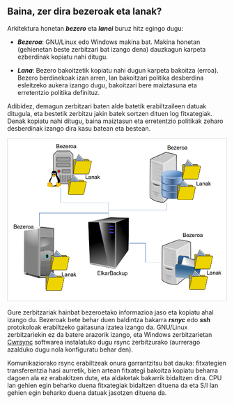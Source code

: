 ## Baina, zer dira bezeroak eta lanak?

Arkitektura honetan ***bezero*** eta ***lanei*** buruz hitz egingo dugu:

- ***Bezeroa***: GNU/Linux edo Windows makina bat. Makina honetan (gehienetan beste zerbitzari bat izango dena) dauzkagun karpeta ezberdinak kopiatu nahi ditugu.

- ***Lana***: Bezero bakoitzetik kopiatu nahi dugun karpeta bakoitza (erroa). Bezero berdinekoak izan arren, lan bakoitzari politika desberdina esleitzeko aukera izango dugu, bakoitzari bere maiztasuna eta erretentzio politika definituz.

Adibidez, demagun zerbitzari baten alde batetik erabiltzaileen datuak ditugula, eta bestetik zerbitzu jakin batek sortzen dituen log fitxategiak. Denak kopiatu nahi ditugu, baina maiztasun eta erretentzio politikak zeharo desberdinak izango dira kasu batean eta bestean.

![Clientes y Tareas 2](../assets/bezeroak-lanak2.png)

Gure zerbitzariak hainbat bezeroetako informazioa jaso eta kopiatu ahal izango du. Bezeroak bete behar duen baldintza bakarra ***rsnyc*** edo ***ssh*** protokoloak erabiltzeko gaitasuna izatea izango da. GNU/Linux zerbitzariekin ez da batere arazorik izango, eta Windows zerbitzarietan  [Cwrsync](https://www.itefix.no/i2/content/cwrsync-free-edition) softwarea instalatuko dugu rsync zerbitzurako (aurrerago azalduko dugu nola konfiguratu behar den).


Komunikaziorako rsync erabiltzeak onura garrantzitsu bat dauka: fitxategien transferentzia hasi aurretik, bien artean fitxategi bakoitza kopiatu beharra dagoen ala ez erabakitzen dute, eta aldaketak bakarrik bidaltzen dira. CPU lan gehien egin beharko duena fitxategiak bidaltzen dituena da eta S/I lan gehien egin beharko duena datuak jasotzen dituena da.
